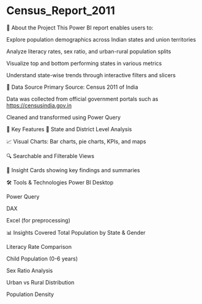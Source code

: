 # Census_Report_2011
🧾 About the Project
This Power BI report enables users to:

Explore population demographics across Indian states and union territories

Analyze literacy rates, sex ratio, and urban-rural population splits

Visualize top and bottom performing states in various metrics

Understand state-wise trends through interactive filters and slicers

🧮 Data Source
Primary Source: Census 2011 of India

Data was collected from official government portals such as https://censusindia.gov.in

Cleaned and transformed using Power Query

📌 Key Features
📍 State and District Level Analysis

📈 Visual Charts: Bar charts, pie charts, KPIs, and maps

🔍 Searchable and Filterable Views

🧠 Insight Cards showing key findings and summaries

🛠️ Tools & Technologies
Power BI Desktop

Power Query

DAX

Excel (for preprocessing)



📊 Insights Covered
Total Population by State & Gender

Literacy Rate Comparison

Child Population (0-6 years)

Sex Ratio Analysis

Urban vs Rural Distribution

Population Density
